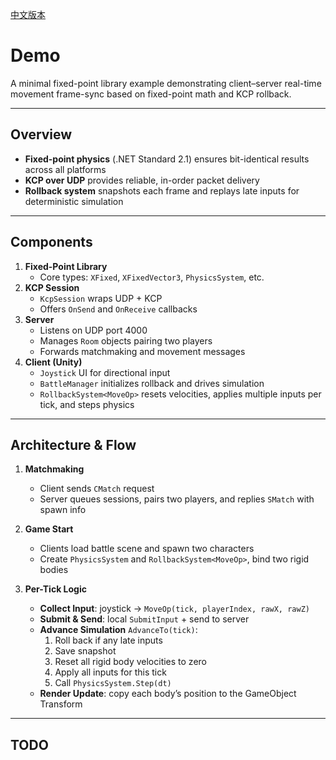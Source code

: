 [中文版本](README.cn.md)

# Demo

A minimal fixed-point library example demonstrating client–server real-time movement frame-sync based on fixed-point math and KCP rollback.

---

## Overview

- **Fixed-point physics** (.NET Standard 2.1) ensures bit-identical results across all platforms  
- **KCP over UDP** provides reliable, in-order packet delivery  
- **Rollback system** snapshots each frame and replays late inputs for deterministic simulation

---

## Components

1. **Fixed-Point Library**  
   - Core types: `XFixed`, `XFixedVector3`, `PhysicsSystem`, etc.  
2. **KCP Session**  
   - `KcpSession` wraps UDP + KCP  
   - Offers `OnSend` and `OnReceive` callbacks  
3. **Server**  
   - Listens on UDP port 4000  
   - Manages `Room` objects pairing two players  
   - Forwards matchmaking and movement messages  
4. **Client (Unity)**  
   - `Joystick` UI for directional input  
   - `BattleManager` initializes rollback and drives simulation  
   - `RollbackSystem<MoveOp>` resets velocities, applies multiple inputs per tick, and steps physics

---

## Architecture & Flow

1. **Matchmaking**  
   - Client sends `CMatch` request  
   - Server queues sessions, pairs two players, and replies `SMatch` with spawn info  

2. **Game Start**  
   - Clients load battle scene and spawn two characters  
   - Create `PhysicsSystem` and `RollbackSystem<MoveOp>`, bind two rigid bodies  

3. **Per-Tick Logic**  
   - **Collect Input**: joystick → `MoveOp(tick, playerIndex, rawX, rawZ)`  
   - **Submit & Send**: local `SubmitInput` + send to server  
   - **Advance Simulation** `AdvanceTo(tick)`:  
     1. Roll back if any late inputs  
     2. Save snapshot  
     3. Reset all rigid body velocities to zero  
     4. Apply all inputs for this tick  
     5. Call `PhysicsSystem.Step(dt)`  
   - **Render Update**: copy each body’s position to the GameObject Transform

---

## TODO
